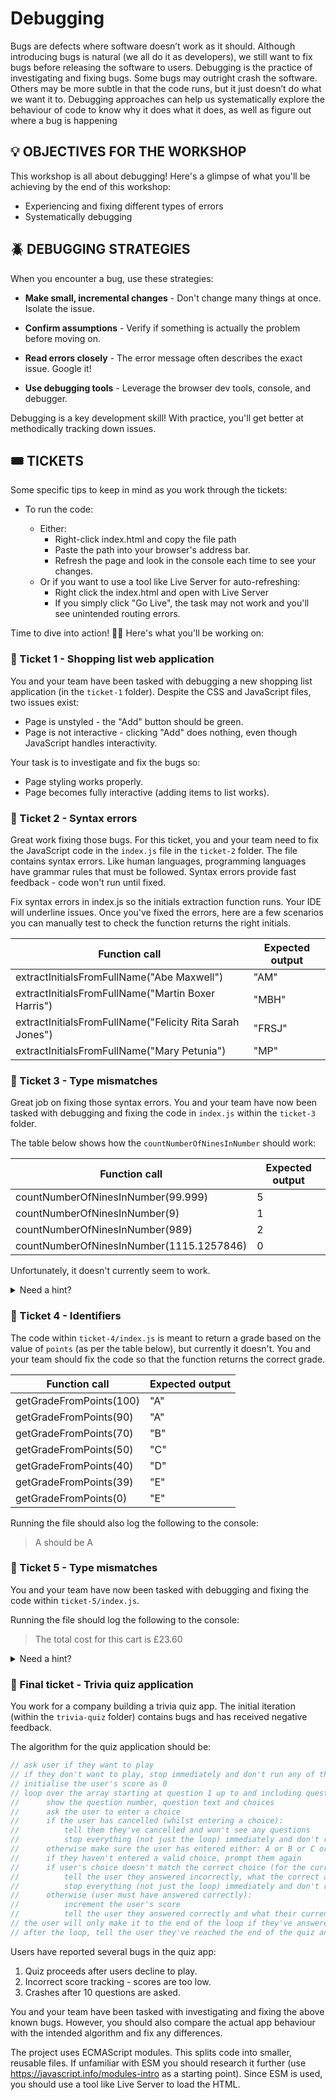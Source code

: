 # Debugging

Bugs are defects where software doesn’t work as it should. Although introducing bugs is natural (we all do it as developers), we still want to fix bugs before releasing the software to users. Debugging is the practice of investigating and fixing bugs. Some bugs may outright crash the software. Others may be more subtle in that the code runs, but it just doesn’t do what we want it to. Debugging approaches can help us systematically explore the behaviour of code to know why it does what it does, as well as figure out where a bug is happening

## 💡 OBJECTIVES FOR THE WORKSHOP

This workshop is all about debugging! Here's a glimpse of what you'll be achieving by the end of this workshop:

- Experiencing and fixing different types of errors
- Systematically debugging

## 🪲 DEBUGGING STRATEGIES

When you encounter a bug, use these strategies:

- **Make small, incremental changes** - Don't change many things at once. Isolate the issue.

- **Confirm assumptions** - Verify if something is actually the problem before moving on.

- **Read errors closely** - The error message often describes the exact issue. Google it!

- **Use debugging tools** - Leverage the browser dev tools, console, and debugger.

Debugging is a key development skill! With practice, you'll get better at methodically tracking down issues.

## 🎟️ TICKETS

Some specific tips to keep in mind as you work through the tickets:

- To run the code:

  - Either:
    - Right-click index.html and copy the file path
    - Paste the path into your browser's address bar.
    - Refresh the page and look in the console each time to see your changes.
  - Or if you want to use a tool like Live Server for auto-refreshing:
    - Right click the index.html and open with Live Server
    - If you simply click "Go Live", the task may not work and you'll see unintended routing errors.

Time to dive into action! 🏊‍♂️ Here's what you'll be working on:

### 🎫 Ticket 1 - Shopping list web application

You and your team have been tasked with debugging a new shopping list application (in the `ticket-1` folder). Despite the CSS and JavaScript files, two issues exist:

- Page is unstyled - the "Add" button should be green.
- Page is not interactive - clicking "Add" does nothing, even though JavaScript handles interactivity.

Your task is to investigate and fix the bugs so:

- Page styling works properly.
- Page becomes fully interactive (adding items to list works).

### 🎫 Ticket 2 - Syntax errors

Great work fixing those bugs. For this ticket, you and your team need to fix the JavaScript code in the `index.js` file in the `ticket-2` folder. The file contains syntax errors. Like human languages, programming languages have grammar rules that must be followed. Syntax errors provide fast feedback - code won't run until fixed.

Fix syntax errors in index.js so the initials extraction function runs. Your IDE will underline issues. Once you've fixed the errors, here are a few scenarios you can manually test to check the function returns the right initials.

| Function call                                            | Expected output |
| -------------------------------------------------------- | --------------- |
| extractInitialsFromFullName("Abe Maxwell")               | "AM"            |
| extractInitialsFromFullName("Martin Boxer Harris")       | "MBH"           |
| extractInitialsFromFullName("Felicity Rita Sarah Jones") | "FRSJ"          |
| extractInitialsFromFullName("Mary Petunia")              | "MP"            |

### 🎫 Ticket 3 - Type mismatches

Great job on fixing those syntax errors. You and your team have now been tasked with debugging and fixing the code in `index.js` within the `ticket-3` folder.

The table below shows how the `countNumberOfNinesInNumber` should work:

| Function call                            | Expected output |
| ---------------------------------------- | --------------- |
| countNumberOfNinesInNumber(99.999)       | 5               |
| countNumberOfNinesInNumber(9)            | 1               |
| countNumberOfNinesInNumber(989)          | 2               |
| countNumberOfNinesInNumber(1115.1257846) | 0               |

Unfortunately, it doesn't currently seem to work.

<details>
 <summary>Need a hint?</summary>
    How could you check if the for loop is running and how many iterations it completes before ending?
</details>

### 🎫 Ticket 4 - Identifiers

The code within `ticket-4/index.js` is meant to return a grade based on the value of `points` (as per the table below), but currently it doesn't. You and your team should fix the code so that the function returns the correct grade.

| Function call           | Expected output |
| ----------------------- | --------------- |
| getGradeFromPoints(100) | "A"             |
| getGradeFromPoints(90)  | "A"             |
| getGradeFromPoints(70)  | "B"             |
| getGradeFromPoints(50)  | "C"             |
| getGradeFromPoints(40)  | "D"             |
| getGradeFromPoints(39)  | "E"             |
| getGradeFromPoints(0)   | "E"             |

Running the file should also log the following to the console:

> A should be A

### 🎫 Ticket 5 - Type mismatches

You and your team have now been tasked with debugging and fixing the code within `ticket-5/index.js`.

Running the file should log the following to the console:

> The total cost for this cart is £23.60

<details>
 <summary>Need a hint?</summary>
    One of JavaScript's flexible behaviours is that accessing a non-existent property on an object simply evaluates to undefined. However, this lenient behaviour does not apply when trying to access a property on an undefined or null value (instead JavaScript throws an error, which by default would cause the software to crash).
</details>

### 🎫 Final ticket - Trivia quiz application

You work for a company building a trivia quiz app. The initial iteration (within the `trivia-quiz` folder) contains bugs and has received negative feedback.

The algorithm for the quiz application should be:

```js
// ask user if they want to play
// if they don't want to play, stop immediately and don't run any of the steps below.
// initialise the user's score as 0
// loop over the array starting at question 1 up to and including question 10. for each question:
//      show the question number, question text and choices
//      ask the user to enter a choice
//      if the user has cancelled (whilst entering a choice):
//          tell them they've cancelled and won't see any questions
//          stop everything (not just the loop) immediately and don't run any more steps
//      otherwise make sure the user has entered either: A or B or C or D or a or b or c or d
//      if they haven't entered a valid choice, prompt them again
//      if user's choice doesn't match the correct choice (for the current question):
//          tell the user they answered incorrectly, what the correct answer was and what their score is
//          stop everything (not just the loop) immediately and don't run any more steps
//      otherwise (user must have answered correctly):
//          increment the user's score
//          tell the user they answered correctly and what their current score is
// the user will only make it to the end of the loop if they've answered all 10 questions.
// after the loop, tell the user they've reached the end of the quiz and what their score is.
```

Users have reported several bugs in the quiz app:

1. Quiz proceeds after users decline to play.
2. Incorrect score tracking - scores are too low.
3. Crashes after 10 questions are asked.

You and your team have been tasked with investigating and fixing the above known bugs. However, you should also compare the actual app behaviour with the intended algorithm and fix any differences.

The project uses ECMAScript modules. This splits code into smaller, reusable files. If unfamiliar with ESM you should research it further (use https://javascript.info/modules-intro as a starting point). Since ESM is used, you should use a tool like Live Server to load the HTML.
